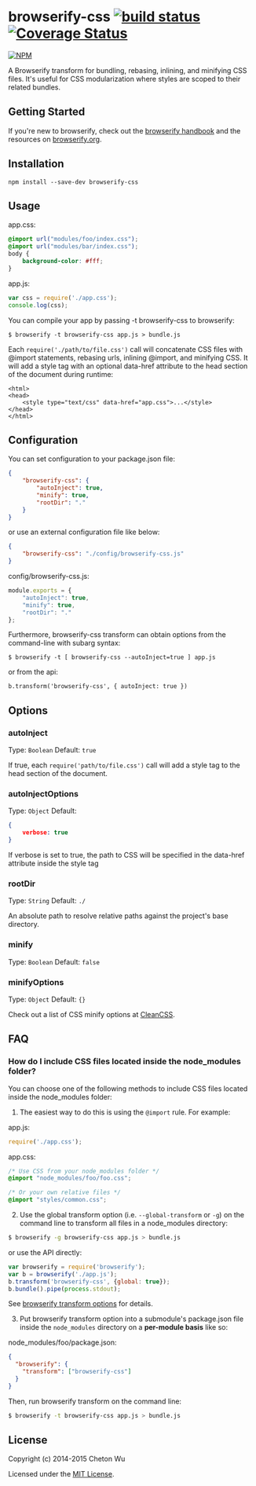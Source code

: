 # browserify-css [![build status](https://travis-ci.org/cheton/browserify-css.svg?branch=master)](https://travis-ci.org/cheton/browserify-css) [![Coverage Status](https://coveralls.io/repos/cheton/browserify-css/badge.svg)](https://coveralls.io/r/cheton/browserify-css)

[![NPM](https://nodei.co/npm/browserify-css.png?downloads=true&stars=true)](https://nodei.co/npm/browserify-css/)

A Browserify transform for bundling, rebasing, inlining, and minifying CSS files. It's useful for CSS modularization where styles are scoped to their related bundles.

## Getting Started

If you're new to browserify, check out the [browserify handbook](https://github.com/substack/browserify-handbook) and the resources on [browserify.org](http://browserify.org/).

## Installation

`npm install --save-dev browserify-css`

## Usage

app.css:
``` css
@import url("modules/foo/index.css");
@import url("modules/bar/index.css");
body {
    background-color: #fff;
}
```

app.js:
``` js
var css = require('./app.css');
console.log(css);
```

You can compile your app by passing -t browserify-css to browserify:
```
$ browserify -t browserify-css app.js > bundle.js
```

Each `require('./path/to/file.css')` call will concatenate CSS files with @import statements, rebasing urls, inlining @import, and minifying CSS. It will add a style tag with an optional data-href attribute to the head section of the document during runtime:

```
<html>
<head>
    <style type="text/css" data-href="app.css">...</style>
</head>
</html>
```

## Configuration

You can set configuration to your package.json file:
``` json
{
    "browserify-css": {
        "autoInject": true,
        "minify": true,
        "rootDir": "."
    }
}
```

or use an external configuration file like below:
``` json
{
    "browserify-css": "./config/browserify-css.js"
}
```

config/browserify-css.js:
``` js
module.exports = {
    "autoInject": true,
    "minify": true,
    "rootDir": "."
};
```

Furthermore, browserify-css transform can obtain options from the command-line with subarg syntax:
```
$ browserify -t [ browserify-css --autoInject=true ] app.js
```
or from the api:
```
b.transform('browserify-css', { autoInject: true })
```

## Options

### autoInject

Type: `Boolean`
Default: `true`

If true, each `require('path/to/file.css')` call will add a style tag to the head section of the document.

### autoInjectOptions

Type: `Object`
Default: 
``` json
{
    verbose: true
}
```

If verbose is set to true, the path to CSS will be specified in the data-href attribute inside the style tag

### rootDir

Type: `String`
Default: `./`

An absolute path to resolve relative paths against the project's base directory.

### minify

Type: `Boolean`
Default: `false`

### minifyOptions

Type: `Object`
Default: `{}`

Check out a list of CSS minify options at [CleanCSS](https://github.com/jakubpawlowicz/clean-css#how-to-use-clean-css-programmatically).

## FAQ 
### How do I include CSS files located inside the node_modules folder?
You can choose one of the following methods to include CSS files located inside the node_modules folder:

1. The easiest way to do this is using the `@import` rule. For example:

  app.js:
  ``` javascript
  require('./app.css');
  ```

  app.css:
  ``` css
  /* Use CSS from your node_modules folder */
  @import "node_modules/foo/foo.css";

  /* Or your own relative files */
  @import "styles/common.css";
  ```
  
2. Use the global transform option (i.e. `--global-transform` or `-g`) on the command line to transform all files in a node_modules directory:

  ``` bash
  $ browserify -g browserify-css app.js > bundle.js 
  ```

  or use the API directly:

  ``` js
  var browserify = require('browserify');
  var b = browserify('./app.js');
  b.transform('browserify-css', {global: true});
  b.bundle().pipe(process.stdout);
  ```
  See [browserify transform options](https://github.com/substack/node-browserify#btransformtr-opts) for details.

3. Put browserify transform option into a submodule's package.json file inside the `node_modules` directory on a **per-module basis** like so:

  node_modules/foo/package.json:
  ``` json
  {
    "browserify": {
      "transform": ["browserify-css"]
    }
  }
  ```

  Then, run browserify transform on the command line:
  ``` bash
  $ browserify -t browserify-css app.js > bundle.js 
  ```

## License

Copyright (c) 2014-2015 Cheton Wu

Licensed under the [MIT License](https://github.com/cheton/browserify-css/blob/master/LICENSE).

